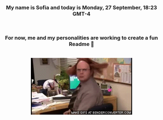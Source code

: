 


<div align="center">
<h3 >My name is Sofia and today is Monday, 27 September, 18:23 GMT-4</h3><br>
<h3 >For now, me and my personalities are working to create a fun Readme 👋
</h3><br>
<img src='img/dwight.gif' alt='working...'/>
</div>
